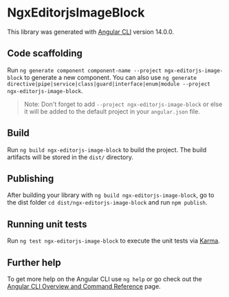 # NgxEditorjsImageBlock

This library was generated with [Angular CLI](https://github.com/angular/angular-cli) version 14.0.0.

## Code scaffolding

Run `ng generate component component-name --project ngx-editorjs-image-block` to generate a new component. You can also use `ng generate directive|pipe|service|class|guard|interface|enum|module --project ngx-editorjs-image-block`.
> Note: Don't forget to add `--project ngx-editorjs-image-block` or else it will be added to the default project in your `angular.json` file. 

## Build

Run `ng build ngx-editorjs-image-block` to build the project. The build artifacts will be stored in the `dist/` directory.

## Publishing

After building your library with `ng build ngx-editorjs-image-block`, go to the dist folder `cd dist/ngx-editorjs-image-block` and run `npm publish`.

## Running unit tests

Run `ng test ngx-editorjs-image-block` to execute the unit tests via [Karma](https://karma-runner.github.io).

## Further help

To get more help on the Angular CLI use `ng help` or go check out the [Angular CLI Overview and Command Reference](https://angular.io/cli) page.
